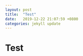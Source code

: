 ```yaml
---
layout: post
title:  "Test"
date:   2019-12-22 21:07:59 +0800
categories: jekyll update
---
```


# Test